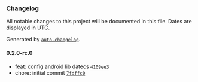 ### Changelog

All notable changes to this project will be documented in this file. Dates are displayed in UTC.

Generated by [`auto-changelog`](https://github.com/CookPete/auto-changelog).

#### 0.2.0-rc.0

- feat: config android lib datecs [`4109ee3`](https://github.com/zettabrasil/react-native-datecs-printer/commit/4109ee3f9430655b2d486de435f45dc6c255bec2)
- chore: initial commit [`7fdffc0`](https://github.com/zettabrasil/react-native-datecs-printer/commit/7fdffc049710def2a9d7f17591007c4e5e1f0f35)
